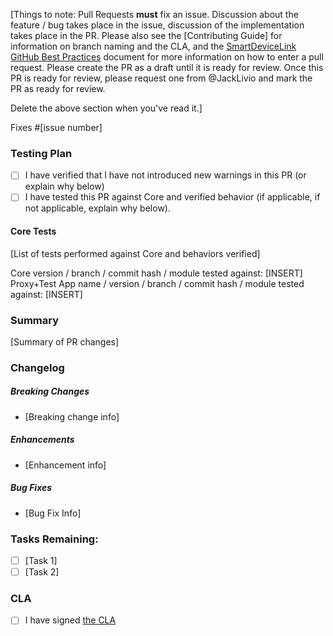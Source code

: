 [Things to note: Pull Requests **must** fix an issue. Discussion about the feature / bug takes place in the issue, discussion of the implementation takes place in the PR. Please also see the [Contributing Guide] for information on branch naming and the CLA, and the [SmartDeviceLink GitHub Best Practices](https://d83tozu1c8tt6.cloudfront.net/media/resources/SDL_GitHub_BestPractices.pdf) document for more information on how to enter a pull request. Please create the PR as a draft until it is ready for review. Once this PR is ready for review, please request one from @JackLivio and mark the PR as ready for review.

Delete the above section when you've read it.]

Fixes #[issue number]

### Testing Plan
- [ ] I have verified that I have not introduced new warnings in this PR (or explain why below)
- [ ] I have tested this PR against Core and verified behavior (if applicable, if not applicable, explain why below).

#### Core Tests
[List of tests performed against Core and behaviors verified]

Core version / branch / commit hash / module tested against: [INSERT]
Proxy+Test App name / version / branch / commit hash / module tested against: [INSERT]

### Summary
[Summary of PR changes]

### Changelog
##### Breaking Changes
* [Breaking change info]

##### Enhancements
* [Enhancement info]

##### Bug Fixes
* [Bug Fix Info]

### Tasks Remaining:
- [ ] [Task 1]
- [ ] [Task 2]

### CLA
- [ ] I have signed [the CLA](https://docs.google.com/forms/d/e/1FAIpQLSdsgJY33VByaX482zHzi-xUm49JNnmuJOyAM6uegPQ2LXYVfA/viewform)
